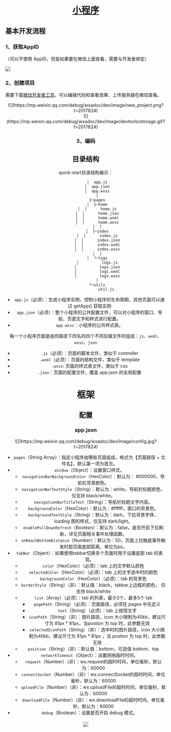 # <center> [小程序](https://mp.weixin.qq.com/debug/wxadoc/dev/)

## 基本开发流程

### 1、获取AppID

（可以不使用 AppID，但是如果要在微信上面查看，需要与开发者绑定）

![](https://mp.weixin.qq.com/debug/wxadoc/dev/image/setting.png?t=2017824)


### 2、创建项目

需要下载[微信开发者工具](https://mp.weixin.qq.com/debug/wxadoc/dev/devtools/devtools.html)，可以编辑代码和查看效果、上传服务器在微信查看。

<center> ![](https://mp.weixin.qq.com/debug/wxadoc/dev/image/new_project.png?t=2017824)

<center> ![](https://mp.weixin.qq.com/debug/wxadoc/dev/image/devtools/storage.gif?t=2017824)

### 3、编码


## 目录结构

quick-start目录结构展示：

              │  app.js
              │  app.json
              │  app.wxss
              │
              ├─pages
              │  ├─home
              │  │      home.js
              │  │      home.json
              │  │      home.wxml
              │  │      home.wxss
              │  │
              │  ├─index
              │  │      index.js
              │  │      index.json
              │  │      index.wxml
              │  │      index.wxss
              │  │
              │  └─logs
              │          logs.js
              │          logs.json
              │          logs.wxml
              │          logs.wxss
              │
              └─utils
                      util.js

- `app.js`（必须）：生成小程序实例，控制小程序的生命周期，其他页面可以通过 getApp() 获取实例
- `app.json`（必须）：整个小程序的公共配置文件，可以对小程序的窗口、导航、页面文字和样式进行配置。
- `app.wxss`：小程序的公共样式表。

每一个小程序页面是由同路径下同名的四个不同后缀文件的组成：`js`、`wxml`、`wxss`、`json`

- `.js`（必须）：页面的脚本文件，类似于 controller
- `.wxml`（必须）：页面的结构文件，类似于 template
- `.wxss`: 页面的样式表文件，类似于 css
- `.json`：页面的配置文件，覆盖 app.json 的全局配置

# 框架

## 配置

### app.json

<center> ![](https://mp.weixin.qq.com/debug/wxadoc/dev/image/config.jpg?t=2017824)

- `pages`（String Array）：指定小程序由哪些页面组成，格式为【页面路径 + 文件名】，默认第一项为首页。
- `window`（Object）：设置窗口样式。
  - `navigationBarBackgroundColor`（HexColor）：默认为：	#000000，导航栏背景颜色。
  - `navigationBarTextStyle`（String）：默认为：white，导航栏标题颜色，仅支持 black/white。
  - `navigationBarTitleText`（String）：导航栏标题文字内容。
  - `backgroundColor`（HexColor）：默认为：#ffffff，窗口的背景色。
  - `backgroundTextStyle`（String）：默认为：dark，下拉背景字体、loading 图的样式，仅支持 dark/light。
  - `enablePullDownRefresh`（Boolean）：默认为：false，是否开启下拉刷新，详见页面相关事件处理函数。
  - `onReachBottomDistance`（Number）：默认为：50，页面上拉触底事件触发时距页面底部距离，单位为px。
- `tabBar`（Object）：如果使用tabbar切换多个页面时用于设置底部 tab 的表现。
  - `color`（HexColor）（必须）：tab 上的文字默认颜色
  - `selectedColor`（HexColor）（必须）：tab 上的文字选中时的颜色
  - `backgroundColor`（HexColor）（必须）：tab 的背景色
  - `borderStyle`（String）（非）：默认值：black，tabbar上边框的颜色， 仅支持 black/white
  - `list`（Array）（必须）：tab 的列表，最少2个、最多5个 tab
    - `pagePath`（String）（必须）：页面路径，必须在 pages 中先定义
    - `text`（String）（必须）：tab 上按钮文字
    - `iconPath`（String）（非）：图片路径，icon 大小限制为40kb，建议尺寸为 81px * 81px，当postion 为 top 时，此参数无效
    - `selectedIconPath`（String）（非）：选中时的图片路径，icon 大小限制为40kb，建议尺寸为 81px * 81px ，当 postion 为 top 时，此参数无效
  - `position`（String）（非）：默认值：bottom，可选值 bottom、top
- `networkTimeout`（Object）：设置网络超时时间。
  - `request`（Number）（非）：wx.request的超时时间，单位毫秒，默认为：60000
  - `connectSocket`（Number）（非）：wx.connectSocket的超时时间，单位毫秒，默认为：60000
  - `uploadFile`（Number）（非）：wx.uploadFile的超时时间，单位毫秒，默认为：60000
  - `downloadFile`（Number）（非）：wx.downloadFile的超时时间，单位毫秒，默认为：60000
- `debug`（Boolean）：设置是否开启 debug 模式。


#### <center> ![](https://mp.weixin.qq.com/debug/wxadoc/dev/image/demo.jpg?t=2017824)
